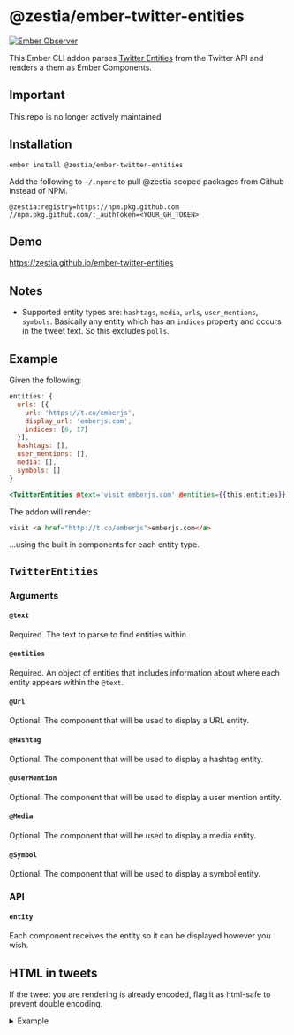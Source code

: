# @zestia/ember-twitter-entities

[![Ember Observer][ember-observer-badge]][ember-observer-url]

<!-- [![GitHub Actions][github-actions-badge]][github-actions-url] -->

[npm-badge]: https://img.shields.io/npm/v/@zestia/ember-twitter-entities.svg
[npm-badge-url]: https://www.npmjs.com/package/@zestia/ember-twitter-entities
[github-actions-badge]: https://github.com/zestia/ember-twitter-entities/workflows/CI/badge.svg
[github-actions-url]: https://github.com/zestia/ember-twitter-entities/actions
[ember-observer-badge]: https://emberobserver.com/badges/-zestia-ember-twitter-entities.svg
[ember-observer-url]: https://emberobserver.com/addons/@zestia/ember-twitter-entities

This Ember CLI addon parses [Twitter Entities](https://dev.twitter.com/overview/api/entities-in-twitter-objects) from the Twitter API and renders a them as Ember Components.

## Important

This repo is no longer actively maintained

## Installation

```
ember install @zestia/ember-twitter-entities
```

Add the following to `~/.npmrc` to pull @zestia scoped packages from Github instead of NPM.

```
@zestia:registry=https://npm.pkg.github.com
//npm.pkg.github.com/:_authToken=<YOUR_GH_TOKEN>
```

## Demo

https://zestia.github.io/ember-twitter-entities

## Notes

- Supported entity types are: `hashtags`, `media`, `urls`, `user_mentions`, `symbols`. Basically any entity which has an `indices` property and occurs in the tweet text. So this excludes `polls`.

## Example

Given the following:

```javascript
entities: {
  urls: [{
    url: 'https://t.co/emberjs',
    display_url: 'emberjs.com',
    indices: [6, 17]
  }],
  hashtags: [],
  user_mentions: [],
  media: [],
  symbols: []
}
```

```handlebars
<TwitterEntities @text='visit emberjs.com' @entities={{this.entities}} />
```

The addon will render:

```html
visit <a href="http://t.co/emberjs">emberjs.com</a>
```

...using the built in components for each entity type.

## `TwitterEntities`

### Arguments

#### `@text`

Required. The text to parse to find entities within.

#### `@entities`

Required. An object of entities that includes information about where each entity appears within the `@text`.

#### `@Url`

Optional. The component that will be used to display a URL entity.

#### `@Hashtag`

Optional. The component that will be used to display a hashtag entity.

#### `@UserMention`

Optional. The component that will be used to display a user mention entity.

#### `@Media`

Optional. The component that will be used to display a media entity.

#### `@Symbol`

Optional. The component that will be used to display a symbol entity.

### API

#### `entity`

Each component receives the entity so it can be displayed however you wish.

## HTML in tweets

If the tweet you are rendering is already encoded, flag it as html-safe to prevent double encoding.

<details>
  <summary>Example</summary>

```javascript
const tweet = 'This tweet contains &lt;br&gt; HTML';
this.text = htmlSafe(tweet);
```

```handlebars
<TwitterEntities @text={{this.text}} />
```

```
Outputs:    This tweet contains <br> HTML
Instead of: This tweet contains &lt;br&gt; HTML
```

</details>

